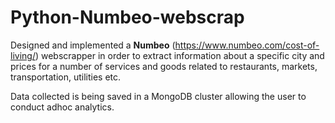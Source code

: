 # Python-Numbeo-webscrap

Designed and implemented a __Numbeo__ (https://www.numbeo.com/cost-of-living/) webscrapper in order to extract information about a specific city and prices for a number of services and goods related to restaurants, markets, transportation, utilities etc.

Data collected is being saved in a MongoDB cluster allowing the user to conduct adhoc analytics.


